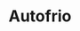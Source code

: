 ---
title: "Autofrio"
url: /guatemala-guatemala-zona-14/autofrio/
shop: reparación de automóviles
---